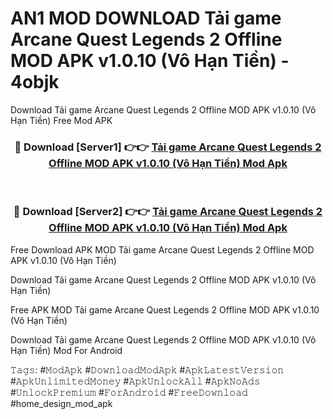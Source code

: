 # AN1 MOD DOWNLOAD Tải game Arcane Quest Legends 2 Offline MOD APK v1.0.10 (Vô Hạn Tiền) - 4objk
Download Tải game Arcane Quest Legends 2 Offline MOD APK v1.0.10 (Vô Hạn Tiền) Free Mod APK

<div align="center">
<h3>🔴 Download [Server1] 👉👉 <a href="https://apk-comot.site?title=Tải_game_Arcane_Quest_Legends_2_Offline_MOD_APK_v1.0.10_(Vô_Hạn_Tiền)">Tải game Arcane Quest Legends 2 Offline MOD APK v1.0.10 (Vô Hạn Tiền) Mod Apk</a></h3><br>

<h3>🔴 Download [Server2] 👉👉 <a href="https://apk-comot.site?title=Tải_game_Arcane_Quest_Legends_2_Offline_MOD_APK_v1.0.10_(Vô_Hạn_Tiền)">Tải game Arcane Quest Legends 2 Offline MOD APK v1.0.10 (Vô Hạn Tiền) Mod Apk</a></h3>
</div>


Free Download APK MOD Tải game Arcane Quest Legends 2 Offline MOD APK v1.0.10 (Vô Hạn Tiền)

Download Tải game Arcane Quest Legends 2 Offline MOD APK v1.0.10 (Vô Hạn Tiền) 

Free APK MOD Tải game Arcane Quest Legends 2 Offline MOD APK v1.0.10 (Vô Hạn Tiền) 

Download Tải game Arcane Quest Legends 2 Offline MOD APK v1.0.10 (Vô Hạn Tiền) Mod For Android

𝚃𝚊𝚐𝚜: #𝙼𝚘𝚍𝙰𝚙𝚔 #𝙳𝚘𝚠𝚗𝚕𝚘𝚊𝚍𝙼𝚘𝚍𝙰𝚙𝚔 #𝙰𝚙𝚔𝙻𝚊𝚝𝚎𝚜𝚝𝚅𝚎𝚛𝚜𝚒𝚘𝚗 #𝙰𝚙𝚔𝚄𝚗𝚕𝚒𝚖𝚒𝚝𝚎𝚍𝙼𝚘𝚗𝚎𝚢 #𝙰𝚙𝚔𝚄𝚗𝚕𝚘𝚌𝚔𝙰𝚕𝚕 #𝙰𝚙𝚔𝙽𝚘𝙰𝚍𝚜 #𝚄𝚗𝚕𝚘𝚌𝚔𝙿𝚛𝚎𝚖𝚒𝚞𝚖 #𝙵𝚘𝚛𝙰𝚗𝚍𝚛𝚘𝚒𝚍 #𝙵𝚛𝚎𝚎𝙳𝚘𝚠𝚗𝚕𝚘𝚊𝚍 #home_design_mod_apk